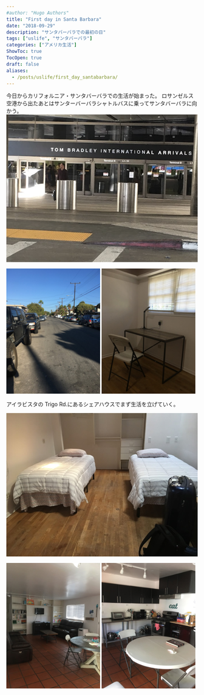 ```yaml
---
#author: "Hugo Authors"
title: "First day in Santa Barbara"
date: "2018-09-29"
description: "サンタバーバラでの最初の日"
tags: ["uslife", "サンタバーバラ"]
categories: ["アメリカ生活"]
ShowToc: true
TocOpen: true
draft: false
aliases:
  - /posts/uslife/first_day_santabarbara/
---
```


今日からカリフォルニア・サンタバーバラでの生活が始まった。
ロサンゼルス空港から出たあとはサンターバーバラシャトルバスに乗ってサンタバーバラに向かう。
![](images/2022-02-10-22-02-45.png#center)

<p>
<img src="images/2022-02-10-22-03-08.png" width=49% >
<img src="images/2022-02-10-22-03-21.png" width=49% >
</p>

アイラビスタの Trigo Rd.にあるシェアハウスでまず生活を立げていく。

![](images/2022-02-10-22-02-03.png#center)

<p>
<img src="images/2022-02-10-22-04-11.png" width=49% >
<img src="images/2022-02-10-22-04-24.png" width=49% >
</p>
